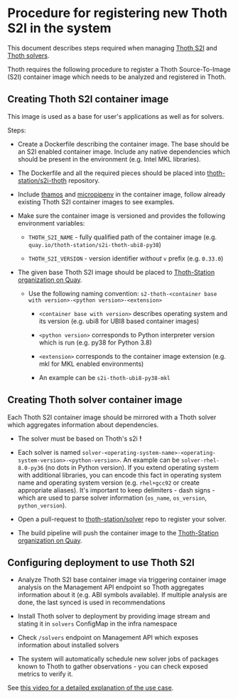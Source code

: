 # Procedure for registering new Thoth S2I in the system

This document describes steps required when managing [Thoth
S2I](https://github.com/thoth-station/s2i-thoth) and [Thoth
solvers](https://github.com/thoth-application/solver).

Thoth requires the following procedure to register a Thoth Source-To-Image
(S2I) container image which needs to be analyzed and registered in Thoth.

## Creating Thoth S2I container image

This image is used as a base for user's applications as well as for solvers.

Steps:

* Create a Dockerfile describing the container image. The base should be an S2I
  enabled container image. Include any native dependencies which should be
  present in the environment (e.g. Intel MKL libraries).

* The Dockerfile and all the required pieces should be placed into
  [thoth-station/s2i-thoth](https://github.com/thoth-station/s2i-thoth)
  repository.

* Include [thamos](https://pypi.org/project/thamos) and
  [micropipenv](https://pypi.org/project/micropipenv) in the container image,
  follow already existing Thoth S2I container images to see examples.

* Make sure the container image is versioned and provides the following
  environment variables:

    * ``THOTH_S2I_NAME`` - fully qualified path of the container image (e.g.
      ``quay.io/thoth-station/s2i-thoth-ubi8-py38``)

    * ``THOTH_S2I_VERSION`` - version identifier *without* ``v`` prefix (e.g.
      ``0.33.0``)

* The given base Thoth S2I image should be placed to [Thoth-Station
  organization on Quay](https://quay.io/organization/thoth-station/).

   * Use the following naming convention: ``s2-thoth-<container base with
     version>-<python version>-<extension>``

     * ``<container base with version>`` describes operating system and its
       version (e.g. ubi8 for UBI8 based container images)

     * ``<python version>`` corresponds to Python interpreter version which is
       run (e.g. py38 for Python 3.8)

     * ``<extension>`` corresponds to the container image extension (e.g. mkl
       for MKL enabled environments)

     * An example can be ``s2i-thoth-ubi8-py38-mkl``

## Creating Thoth solver container image

Each Thoth S2I container image should be mirrored with a Thoth solver which
aggregates information about dependencies.

* The solver must be based on Thoth's s2i **!**

* Each solver is named
  ``solver-<operating-system-name>-<operating-system-version>-<python-version>``.
  An example can be ``solver-rhel-8.0-py36`` (no dots in Python version). If you
  extend operating system with additional libraries, you can encode this fact in
  operating system name and operating system version (e.g. ``rhel+gcc92`` or
  create appropriate aliases). It's important to keep delimiters - dash signs -
  which are used to parse solver information (``os_name``, ``os_version``,
  ``python_version``).

* Open a pull-request to
  [thoth-station/solver](https://github.com/thoth-station/solver) repo to
  register your solver.

* The build pipeline will push the container image to the [Thoth-Station
  organization on Quay](https://quay.io/organization/thoth-station/).

## Configuring deployment to use Thoth S2I

* Analyze Thoth S2I base container image via triggering container image
  analysis on the Management API endpoint so Thoth aggregates information about
  it (e.g. ABI symbols available). If multiple analysis are done, the last
  synced is used in recommendations

* Install Thoth solver to deployment by providing image stream and stating it
  in ``solvers`` ConfigMap in the infra namespace

* Check ``/solvers`` endpoint on Management API which exposes information about
  installed solvers

* The system will automatically schedule new solver jobs of packages known to
  Thoth to gather observations - you can check exposed metrics to verify it.

See [this video for a detailed explanation of the use
case](https://www.youtube.com/watch?v=L588zj0-xi8).
